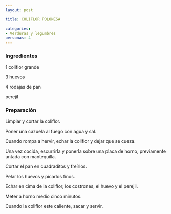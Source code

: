 ```yaml
---
layout: post

title: COLIFLOR POLONESA

categories:
- Verduras y legumbres
personas: 4 
---
```


<h3>Ingredientes</h3>
1 coliflor grande

3 huevos

4 rodajas de pan

perejil

<h3>Preparación</h3>
Limpiar y cortar la coliflor.

Poner una cazuela al fuego con agua y sal.

Cuando rompa a hervir, echar la coliflor y dejar que se cueza.

Una vez cocida, escurrirla y ponerla sobre una placa de horno, previamente untada con mantequilla.

Cortar el pan en cuadraditos y freírlos.

Pelar los huevos y picarlos finos.

Echar en cima de la coliflor, los costrones, el huevo y el perejil.

Meter a horno medio cinco minutos.

Cuando la coliflor este caliente, sacar y servir.